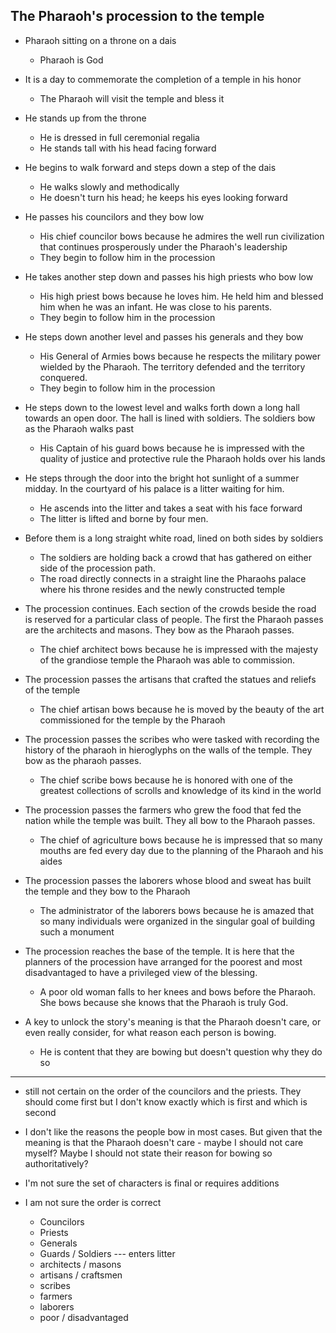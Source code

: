 ## The Pharaoh's procession to the temple

- Pharaoh sitting on a throne on a dais
    - Pharaoh is God
- It is a day to commemorate the completion of a temple in his honor
    - The Pharaoh will visit the temple and bless it
- He stands up from the throne
    - He is dressed in full ceremonial regalia
    - He stands tall with his head facing forward
- He begins to walk forward and steps down a step of the dais
    - He walks slowly and methodically
    - He doesn't turn his head; he keeps his eyes looking forward
- He passes his councilors and they bow low
    - His chief councilor bows because he admires the well run
      civilization that continues prosperously under the Pharaoh's leadership
    - They begin to follow him in the procession
- He takes another step down and passes his high priests who bow low
    - His high priest bows because he loves him. 
      He held him and blessed him when he was an infant. 
      He was close to his parents.
    - They begin to follow him in the procession
- He steps down another level and passes his generals and they bow
    - His General of Armies bows because he respects the military
      power wielded by the Pharaoh. The territory defended and the territory 
      conquered.
    - They begin to follow him in the procession
- He steps down to the lowest level and walks forth down a long hall towards
  an open door. The hall is lined with soldiers. The soldiers bow as the Pharaoh
  walks past
    - His Captain of his guard bows because he is impressed with the quality
      of justice and protective rule the Pharaoh holds over his lands
- He steps through the door into the bright hot sunlight of a summer midday. 
  In the courtyard of his palace is a litter waiting for him.
    - He ascends into the litter and takes a seat with his face forward
    - The litter is lifted and borne by four men.
- Before them is a long straight white road, lined on both sides by soldiers
    - The soldiers are holding back a crowd that has gathered on either
      side of the procession path.
    - The road directly connects in a straight line the Pharaohs palace where 
      his throne resides and the newly constructed temple
- The procession continues. Each section of the crowds beside the road is reserved 
  for a particular class of people. The first the Pharaoh passes are the architects and masons. They bow as the Pharaoh passes.
    - The chief architect bows because he is impressed with the majesty of the
      grandiose temple the Pharaoh was able to commission.
- The procession passes the artisans that crafted the statues and reliefs of the temple
    - The chief artisan bows because he is moved by the beauty of the art
      commissioned for the temple by the Pharaoh
- The procession passes the scribes who were tasked with recording the history
  of the pharaoh in hieroglyphs on the walls of the temple. They bow as the pharaoh passes.
    - The chief scribe bows because he is honored with one of the greatest
      collections of scrolls and knowledge of its kind in the world
- The procession passes the farmers who grew the food that fed the nation while the
  temple was built. They all bow to the Pharaoh passes.
    - The chief of agriculture bows because he is impressed that so many mouths
      are fed every day due to the planning of the Pharaoh and his aides
- The procession passes the laborers whose blood and sweat has built the temple 
  and they bow to the Pharaoh
    - The administrator of the laborers bows because he is amazed that so many
      individuals were organized in the singular goal of building such a monument
- The procession reaches the base of the temple. It is here that the planners of the
  procession have arranged for the poorest and most disadvantaged to have a privileged view of the blessing.
    - A poor old woman falls to her knees and bows before the Pharaoh. She bows because
      she knows that the Pharaoh is truly God.

- A key to unlock the story's meaning is that the Pharaoh doesn't care, or even really
  consider, for what reason each person is bowing.
    - He is content that they are bowing but doesn't question why they do so

---

- still not certain on the order of the councilors and the priests. They should come first but I don't know exactly which is first and which is second

- I don't like the reasons the people bow in most cases. But given that the meaning is that the Pharaoh doesn't care - maybe I should not care myself? Maybe I should not state their reason for bowing so authoritatively?

- I'm not sure the set of characters is final or requires additions  
- I am not sure the order is correct
  - Councilors
  - Priests
  - Generals
  - Guards / Soldiers 
  --- enters litter
  - architects / masons
  - artisans / craftsmen
  - scribes
  - farmers
  - laborers
  - poor / disadvantaged
